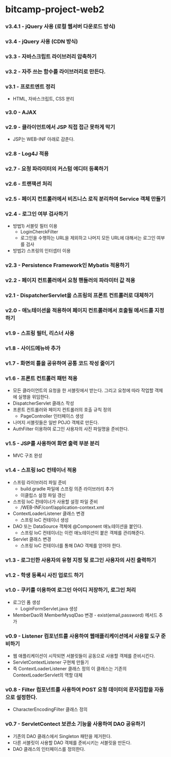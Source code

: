# bitcamp-project-web2

### v3.4.1 - jQuery 사용 (로컬 웹서버 다운로드 방식)

### v3.4 - jQuery 사용 (CDN 방식)

### v3.3 - 자바스크립트 라이브러리 압축하기

### v3.2 - 자주 쓰는 함수를 라이브러리로 만든다.

### v3.1 - 프로트엔트 정리
- HTML, 자바스크립트, CSS 분리

### v3.0 - AJAX 

### v2.9 - 클라이언트에서 JSP 직접 접근 못하게 막기
- JSP는 WEB-INF 아래로 감춘다.

### v2.8 - Log4J 적용

### v2.7 - 요청 파라미터의 커스텀 에디터 등록하기

### v2.6 - 트랜잭션 처리

### v2.5 - 페이지 컨트롤러에서 비즈니스 로직 분리하여 Service 객체 만들기

### v2.4 - 로그인 여부 검사하기
- 방법1) 서블릿 필터 이용
    - LoginCherckFilter
    - 로그인을 수행하는 URL을 제외하고 나머지 모든 URL에 대해서는 로그인 여부를 검사
- 방법2) 스프링의 인터셉터 이용

### v2.3 - Persistence Framework인 Mybatis 적용하기

### v2.2 - 페이지 컨트롤러에서 요청 핸들러의 파라미터 값 적용

### v2.1 - DispatcherServlet을 스프링의 프론트 컨트롤러로 대체하기

### v2.0 - 애노테이션을 적용하여 페이지 컨트롤러에서 호출될 메서드를 지정하기

### v1.9 - 스프링 필터, 리스너 사용

### v1.8 - 사이드메뉴바 추가

### v1.7 - 화면의 틀을 공유하여 공통 코드 작성 줄이기

### v1.6 - 프론트 컨트롤러 패턴 적용
- 모든 클라이언트의 요청을 한 서블릿에서 받는다.
  그리고 요청에 따라 작업할 객체에 실행을 위임한다.
- DispatcherServlet 클래스 작성
- 프론트 컨트롤러와 페이지 컨트롤러의 호출 규칙 정의
  - PageController 인터페이스 생성
- 나머지 서블릿들은 일반 POJO 객체로 만든다.
- AuthFilter 이용하여 로그인 사용자의 사진 파일명을 준비한다.


### v1.5 - JSP를 사용하여 화면 출력 부분 분리
- MVC 구조 완성

### v1.4 - 스프링 IoC 컨테이너 적용
- 스프링 라이브러리 파일 준비
  -  build.gradle 파일에 스프링 의존 라이브러리 추가
  - 이클립스 설정 파일 갱신
- 스프링 IoC 컨테이너가 사용할 설정 파일 준비
  - /WEB-INF/conf/application-context.xml
- ContextLoaderListener 클래스 변경
  - 스프링 IoC 컨테이너 생성
- DAO 또는 DataSource 객체에 @Component 애노테이션을 붙인다.
  - 스프링 IoC 컨테이너는 이런 애노테이션이 붙은 객체를 관리해준다.
- Servlet 클래스 변경
  - 스프링 IoC 컨테이너를 통해 DAO 객체를 얻어야 한다.

### v1.3 - 로그인한 사용자의 유형 지정 및 로그인 사용자의 사진 출력하기

### v1.2 - 학생 등록시 사진 업로드 하기

### v1.0 - 쿠키를 이용하여 로그인 아이디 저장하기, 로그인 처리
- 로그인 폼 생성
  - LoginFormServlet.java 생성
- MemberDao와 MemberMysqlDao 변경 - exist(email,password) 메서드 추가

### v0.9 - Listener 컴포넌트를 사용하여 웹애플리케이션에서 사용할 도구 준비하기
- 웹 애플리케이션이 시작되면 서블릿들이 공동으로 사용할 객체를 준비시킨다.
- ServletContextListener 구현체 만들기
- 즉 ContextLoaderListener 클래스 정의
  이 클래스는 기존의 ContextLoaderServlet의 역할 대체

### v0.8 - Filter 컴포넌트를 사용하여 POST 요청 데이터의 문자집합을 자동으로 설정한다.
- CharacterEncodingFilter 클래스 정의

### v0.7 - ServletContect 보관소 기능을 사용하여 DAO 공유하기
- 기존의 DAO 클래스에서 Singleton 패턴을 제거한다.
- 다른 서블릿이 사용할 DAO 객체를 준비시키는 서블릿을 만든다.
- DAO 클래스의 인터페이스를 정의한다.